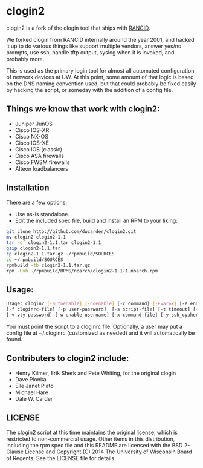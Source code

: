 # clogin2

clogin2 is a fork of the clogin tool that ships with [RANCID](http://www.shrubbery.net/rancid/).

We forked clogin from RANCID internally around the year 2001, and hacked it up to do various things like support multiple vendors, answer yes/no prompts, use ssh, handle tftp output, syslog when it is invoked, and probably more.  

This is used as the primary login tool for almost all automated configuration of network devices at UW.  At this point, some amount of that logic is based on the DNS naming convention used, but that could probably be fixed easily by hacking the script, or someday with the addition of a config file.

## Things we know that work with clogin2:
* Juniper JunOS
* Cisco IOS-XR
* Cisco NX-OS
* Cisco IOS-XE
* Cisco IOS (classic)
* Cisco ASA firewalls
* Cisco FWSM firewalls
* Alteon loadbalancers

## Installation
There are a few options: 
* Use as-is standalone.
* Edit the included spec file, build and install an RPM to your liking:
```bash
git clone http://github.com/dwcarder/clogin2.git
mv clogin2 clogin2-1.1
tar -cf clogin2-1.1.tar clogin2-1.1
gzip clogin2-1.1.tar
cp clogin2-1.1.tar.gz ~/rpmbuild/SOURCES
cd ~/rpmbuild/SOURCES
rpmbuild -tb clogin2-1.1.tar.gz
rpm -Uvh ~/rpmbuild/RPMS/noarch/clogin2-1.1-1.noarch.rpm
```

## Usage:
```bash
Usage: clogin2 [-autoenable] [-noenable] [-c command] [-Evar=x] [-e enable-password] 
[-f cloginrc-file] [-p user-password]  [-s script-file] [-t timeout] [-u username]  
[-v vty-password] [-w enable-username] [-x command-file] [-y ssh_cypher_type] router [router...]
```

You must point the script to a cloginrc file.  Optionally, a user may put a config file at ~/.cloginrc (customized as needed) and it will automatically be found.


## Contributers to clogin2 include:
* Henry Kilmer, Erik Sherk and Pete Whiting, for the original clogin
* Dave Plonka
* Elle Janet Plato
* Michael Hare
* Dale W. Carder

## LICENSE
The clogin2 script at this time maintains the original license, which is restricted to non-commercial usage.  Other items in this distribution, including the rpm spec file and this README are licensed with the BSD 2-Clause License and Copyright (C) 2014 The University of Wisconsin Board of Regents.  See the LICENSE file for details.


